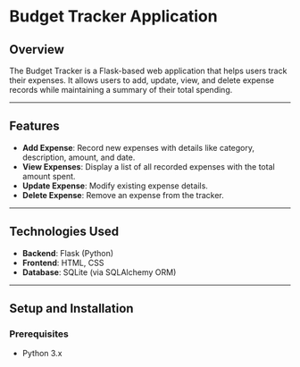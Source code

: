 # Budget Tracker Application

## Overview
The Budget Tracker is a Flask-based web application that helps users track their expenses. It allows users to add, update, view, and delete expense records while maintaining a summary of their total spending.

---

## Features
- **Add Expense**: Record new expenses with details like category, description, amount, and date.
- **View Expenses**: Display a list of all recorded expenses with the total amount spent.
- **Update Expense**: Modify existing expense details.
- **Delete Expense**: Remove an expense from the tracker.

---

## Technologies Used
- **Backend**: Flask (Python)
- **Frontend**: HTML, CSS
- **Database**: SQLite (via SQLAlchemy ORM)

---

## Setup and Installation
### Prerequisites
- Python 3.x

